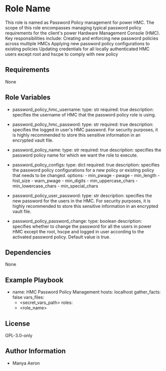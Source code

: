 Role Name
=========
This role is named as Password Policy management for power HMC. The scope of this role encompasses managing typical password policy requirements for the client's power Hardware Management Console (HMC). Key responsibilities include:
Creating and enforcing new password policies across multiple HMCs
Applying new password policy configurations to existing policies
Updating credentials for all locally authenticated HMC users except root and hscpe to comply with new policy


Requirements
------------
None


Role Variables
--------------
- password_policy_hmc_username:
    type: str
    required: true
    description: specifies the username of HMC that the password policy role is using.

- password_policy_hmc_password:
    type: str
    required: true
    description: specifies the logged in user's HMC password. For security purposes, it is highly recommended to store this sensitive information in an encrypted vault file.

- password_policy_name:
    type: str
    required: true
    description: specifies the password policy name for which we want the role to execute.

- password_policy_configs:
    type: dict
    required: true
    description: specifies the password policy configurations for a new policy or existing policy that needs to be changed.
    options:
      - min_pwage
      - pwage
      - min_length
      - hist_size
      - warn_pwage
      - min_digits
      - min_uppercase_chars
      - min_lowercase_chars
      - min_special_chars

- password_policy_user_password:
    type: str
    description: specifies the new password for the users in the HMC. For security purposes, it is highly recommended to store this sensitive information in an encrypted vault file.

- password_policy_password_change:
    type: boolean
    description: specifies whether to change the password for all the users in power HMC except the root, hscpe and logged in user according to the activated password policy. Default value is true.


Dependencies
------------
None


Example Playbook
----------------
- name: HMC Password Policy Management
  hosts: localhost
  gather_facts: false
  vars_files:
    - <secret_vars_path>
  roles:
    - <role_name>


License
-------
GPL-3.0-only


Author Information
------------------
- Manya Aeron
